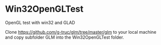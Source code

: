 # Win32OpenGLTest
OpenGL test with win32 and GLAD

Clone https://github.com/g-truc/glm/tree/master/glm to your local machine and copy subfolder GLM into the Win32OpenGLTest folder.

